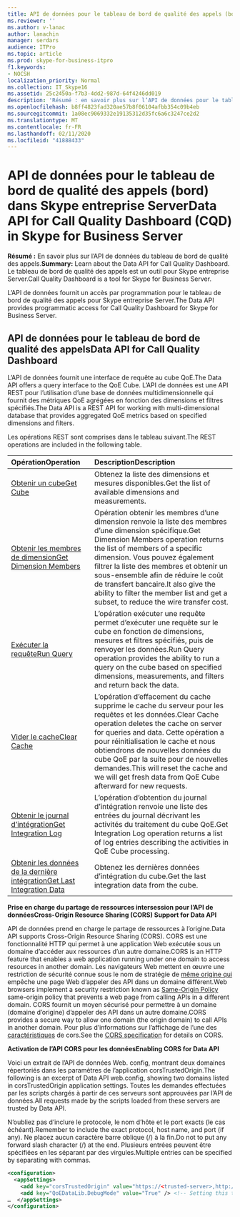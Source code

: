 ```yaml
---
title: API de données pour le tableau de bord de qualité des appels (bord) dans Skype entreprise Server
ms.reviewer: ''
ms.author: v-lanac
author: lanachin
manager: serdars
audience: ITPro
ms.topic: article
ms.prod: skype-for-business-itpro
f1.keywords:
- NOCSH
localization_priority: Normal
ms.collection: IT_Skype16
ms.assetid: 25c2450a-f7b3-4dd2-987d-64f4246dd019
description: 'Résumé : en savoir plus sur l’API de données pour le tableau de bord de qualité des appels. Le tableau de bord de qualité des appels est un outil pour Skype entreprise Server.'
ms.openlocfilehash: b8ff4823fad320ae57b8f06104afbb354c09b4eb
ms.sourcegitcommit: 1a08ec9069332e19135312d35fc6a6c3247ce2d2
ms.translationtype: MT
ms.contentlocale: fr-FR
ms.lasthandoff: 02/11/2020
ms.locfileid: "41888433"
---
```

# <a name="data-api-for-call-quality-dashboard-cqd-in-skype-for-business-server"></a><span data-ttu-id="cebde-104">API de données pour le tableau de bord de qualité des appels (bord) dans Skype entreprise Server</span><span class="sxs-lookup"><span data-stu-id="cebde-104">Data API for Call Quality Dashboard (CQD) in Skype for Business Server</span></span>
 
<span data-ttu-id="cebde-105">**Résumé :** En savoir plus sur l’API de données du tableau de bord de qualité des appels.</span><span class="sxs-lookup"><span data-stu-id="cebde-105">**Summary:** Learn about the Data API for Call Quality Dashboard.</span></span> <span data-ttu-id="cebde-106">Le tableau de bord de qualité des appels est un outil pour Skype entreprise Server.</span><span class="sxs-lookup"><span data-stu-id="cebde-106">Call Quality Dashboard is a tool for Skype for Business Server.</span></span>
  
<span data-ttu-id="cebde-107">L’API de données fournit un accès par programmation pour le tableau de bord de qualité des appels pour Skype entreprise Server.</span><span class="sxs-lookup"><span data-stu-id="cebde-107">The Data API provides programmatic access for Call Quality Dashboard for Skype for Business Server.</span></span>
  
## <a name="data-api-for-call-quality-dashboard"></a><span data-ttu-id="cebde-108">API de données pour le tableau de bord de qualité des appels</span><span class="sxs-lookup"><span data-stu-id="cebde-108">Data API for Call Quality Dashboard</span></span>

<span data-ttu-id="cebde-109">L’API de données fournit une interface de requête au cube QoE.</span><span class="sxs-lookup"><span data-stu-id="cebde-109">The Data API offers a query interface to the QoE Cube.</span></span> <span data-ttu-id="cebde-110">L’API de données est une API REST pour l’utilisation d’une base de données multidimensionnelle qui fournit des métriques QoE agrégées en fonction des dimensions et filtres spécifiés.</span><span class="sxs-lookup"><span data-stu-id="cebde-110">The Data API is a REST API for working with multi-dimensional database that provides aggregated QoE metrics based on specified dimensions and filters.</span></span>
  
<span data-ttu-id="cebde-111">Les opérations REST sont comprises dans le tableau suivant.</span><span class="sxs-lookup"><span data-stu-id="cebde-111">The REST operations are included in the following table.</span></span>
  

|<span data-ttu-id="cebde-112">**Opération**</span><span class="sxs-lookup"><span data-stu-id="cebde-112">**Operation**</span></span>|<span data-ttu-id="cebde-113">**Description**</span><span class="sxs-lookup"><span data-stu-id="cebde-113">**Description**</span></span>|
|:-----|:-----|
|[<span data-ttu-id="cebde-114">Obtenir un cube</span><span class="sxs-lookup"><span data-stu-id="cebde-114">Get Cube</span></span>](get-cube.md) <br/> |<span data-ttu-id="cebde-115">Obtenez la liste des dimensions et mesures disponibles.</span><span class="sxs-lookup"><span data-stu-id="cebde-115">Get the list of available dimensions and measurements.</span></span>  <br/> |
|[<span data-ttu-id="cebde-116">Obtenir les membres de dimension</span><span class="sxs-lookup"><span data-stu-id="cebde-116">Get Dimension Members</span></span>](get-dimension-members.md) <br/> |<span data-ttu-id="cebde-117">Opération obtenir les membres d’une dimension renvoie la liste des membres d’une dimension spécifique.</span><span class="sxs-lookup"><span data-stu-id="cebde-117">Get Dimension Members operation returns the list of members of a specific dimension.</span></span> <span data-ttu-id="cebde-118">Vous pouvez également filtrer la liste des membres et obtenir un sous-ensemble afin de réduire le coût de transfert bancaire.</span><span class="sxs-lookup"><span data-stu-id="cebde-118">It also give the ability to filter the member list and get a subset, to reduce the wire transfer cost.</span></span>  <br/> |
|[<span data-ttu-id="cebde-119">Exécuter la requête</span><span class="sxs-lookup"><span data-stu-id="cebde-119">Run Query</span></span>](run-query.md) <br/> |<span data-ttu-id="cebde-120">L’opération exécuter une requête permet d’exécuter une requête sur le cube en fonction de dimensions, mesures et filtres spécifiés, puis de renvoyer les données.</span><span class="sxs-lookup"><span data-stu-id="cebde-120">Run Query operation provides the ability to run a query on the cube based on specified dimensions, measurements, and filters and return back the data.</span></span>  <br/> |
|[<span data-ttu-id="cebde-121">Vider le cache</span><span class="sxs-lookup"><span data-stu-id="cebde-121">Clear Cache</span></span>](clear-cache.md) <br/> |<span data-ttu-id="cebde-122">L’opération d’effacement du cache supprime le cache du serveur pour les requêtes et les données.</span><span class="sxs-lookup"><span data-stu-id="cebde-122">Clear Cache operation deletes the cache on server for queries and data.</span></span> <span data-ttu-id="cebde-123">Cette opération a pour réinitialisation le cache et nous obtiendrons de nouvelles données du cube QoE par la suite pour de nouvelles demandes.</span><span class="sxs-lookup"><span data-stu-id="cebde-123">This will reset the cache and we will get fresh data from QoE Cube afterward for new requests.</span></span>  <br/> |
|[<span data-ttu-id="cebde-124">Obtenir le journal d’intégration</span><span class="sxs-lookup"><span data-stu-id="cebde-124">Get Integration Log</span></span>](get-integration-log.md) <br/> |<span data-ttu-id="cebde-125">L’opération d’obtention du journal d’intégration renvoie une liste des entrées du journal décrivant les activités du traitement du cube QoE.</span><span class="sxs-lookup"><span data-stu-id="cebde-125">Get Integration Log operation returns a list of log entries describing the activities in QoE Cube processing.</span></span>  <br/> |
|[<span data-ttu-id="cebde-126">Obtenir les données de la dernière intégration</span><span class="sxs-lookup"><span data-stu-id="cebde-126">Get Last Integration Data</span></span>](get-last-integration-data.md) <br/> |<span data-ttu-id="cebde-127">Obtenez les dernières données d’intégration du cube.</span><span class="sxs-lookup"><span data-stu-id="cebde-127">Get the last integration data from the cube.</span></span>  <br/> |
   
 <span data-ttu-id="cebde-128">**Prise en charge du partage de ressources intersession pour l’API de données**</span><span class="sxs-lookup"><span data-stu-id="cebde-128">**Cross-Origin Resource Sharing (CORS) Support for Data API**</span></span>
  
<span data-ttu-id="cebde-129">API de données prend en charge le partage de ressources à l’origine.</span><span class="sxs-lookup"><span data-stu-id="cebde-129">Data API supports Cross-Origin Resource Sharing (CORS).</span></span> <span data-ttu-id="cebde-130">CORS est une fonctionnalité HTTP qui permet à une application Web exécutée sous un domaine d’accéder aux ressources d’un autre domaine.</span><span class="sxs-lookup"><span data-stu-id="cebde-130">CORS is an HTTP feature that enables a web application running under one domain to access resources in another domain.</span></span> <span data-ttu-id="cebde-131">Les navigateurs Web mettent en œuvre une restriction de sécurité connue sous le nom de stratégie de [même origine qui](https://www.w3.org/Security/wiki/Same_Origin_Policy) empêche une page Web d’appeler des API dans un domaine différent.</span><span class="sxs-lookup"><span data-stu-id="cebde-131">Web browsers implement a security restriction known as [Same-Origin Policy](https://www.w3.org/Security/wiki/Same_Origin_Policy) same-origin policy that prevents a web page from calling APIs in a different domain.</span></span> <span data-ttu-id="cebde-132">CORS fournit un moyen sécurisé pour permettre à un domaine (domaine d’origine) d’appeler des API dans un autre domaine.</span><span class="sxs-lookup"><span data-stu-id="cebde-132">CORS provides a secure way to allow one domain (the origin domain) to call APIs in another domain.</span></span> <span data-ttu-id="cebde-133">Pour plus d’informations sur l’affichage de l’une des [caractéristiques](https://www.w3.org/TR/cors/) de cors.</span><span class="sxs-lookup"><span data-stu-id="cebde-133">See the [CORS specification](https://www.w3.org/TR/cors/) for details on CORS.</span></span>
  
 <span data-ttu-id="cebde-134">**Activation de l’API CORS pour les données**</span><span class="sxs-lookup"><span data-stu-id="cebde-134">**Enabling CORS for Data API**</span></span>
  
 <span data-ttu-id="cebde-135">Voici un extrait de l’API de données Web. config, montrant deux domaines répertoriés dans les paramètres de l’application corsTrustedOrigin.</span><span class="sxs-lookup"><span data-stu-id="cebde-135">The following is an excerpt of Data API web.config, showing two domains listed in corsTrustedOrigin application settings.</span></span> <span data-ttu-id="cebde-136">Toutes les demandes effectuées par les scripts chargés à partir de ces serveurs sont approuvées par l’API de données.</span><span class="sxs-lookup"><span data-stu-id="cebde-136">All requests made by the scripts loaded from these servers are trusted by Data API.</span></span>
  
<span data-ttu-id="cebde-137">N’oubliez pas d’inclure le protocole, le nom d’hôte et le port exacts (le cas échéant).</span><span class="sxs-lookup"><span data-stu-id="cebde-137">Remember to include the exact protocol, host name, and port (if any).</span></span> <span data-ttu-id="cebde-138">Ne placez aucun caractère barre oblique (/) à la fin.</span><span class="sxs-lookup"><span data-stu-id="cebde-138">Do not to put any forward slash character (/) at the end.</span></span> <span data-ttu-id="cebde-139">Plusieurs entrées peuvent être spécifiées en les séparant par des virgules.</span><span class="sxs-lookup"><span data-stu-id="cebde-139">Multiple entries can be specified by separating with commas.</span></span>
  
```xml
<configuration>
  <appSettings>
    <add key="corsTrustedOrigin" value="https://<trusted-server>,http://<another-trusted-domain>:8080" /> <!-- Domains which are trusted to get the data -->
    <add key="QoEDataLib.DebugMode" value="True" /> <!-- Setting this to True, allows seeing of the detail logs in status page -->
…  </appSettings>
</configuration>
```


